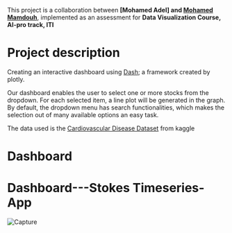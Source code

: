 This project is a collaboration between **[Mohamed Adel] and [Mohamed Mamdouh](https://github.com/nourmamdouh)**, implemented as an assessment for __Data Visualization Course, AI-pro track, ITI__


# **Project description**
Creating an interactive dashboard using [Dash](https://plotly.com/dash/); a framework created by plotly.  

Our dashboard enables the user to select one or more stocks from the dropdown. For each selected item, a line plot will be generated in the graph. By default, the dropdown menu has search functionalities, which makes the selection out of many available options an easy task.

The data used is the [Cardiovascular Disease Dataset](https://www.kaggle.com/sulianova/cardiovascular-disease-dataset?select=cardio_train.csv) from kaggle




# **Dashboard** #


# **Dashboard---Stokes Timeseries-App**

![Capture](https://user-images.githubusercontent.com/44786324/140641792-beea97d1-d86b-4659-a653-63c6f9fd3df6.JPG)
